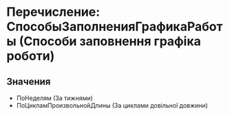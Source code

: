 ﻿# Перечисление: СпособыЗаполненияГрафикаРаботы (Способи заповнення графіка роботи)

## Значения

- ПоНеделям (За тижнями)
- ПоЦикламПроизвольнойДлины (За циклами довільної довжини)

